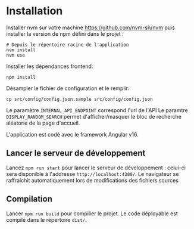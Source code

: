 # Installation

Installer nvm sur votre machine https://github.com/nvm-sh/nvm 
puis installer la version de npm défini dans le projet :


    # Depuis le répertoire racine de l'application
    nvm install
    nvm use

Installer les dépendances frontend:


    npm install

Désampler le fichier de configuration et le remplir:


    cp src/config/config.json.sample src/config/config.json

Le paramètre `INTERNAL_API_ENDPOINT` correspond  l'url de l'API
Le paramtre `DISPLAY_RANDOM_SEARCH` permet d'afficher/masquer le bloc de recherche aléatorie de la page d'accueil.


L'application est codé avec le framework Angular v16.

## Lancer le serveur de développement

Lancez `npm run start` pour lancer le serveur de développement : celui-ci sera disponible à l'addresse  `http://localhost:4200/`. Le navigateur se raffraichit automatiquement lors de modifications des fichiers sources


## Compilation

Lancer `npm run build` pour compilier le projet. Le code déployable est compilé dans le répertoire `dist/`.
